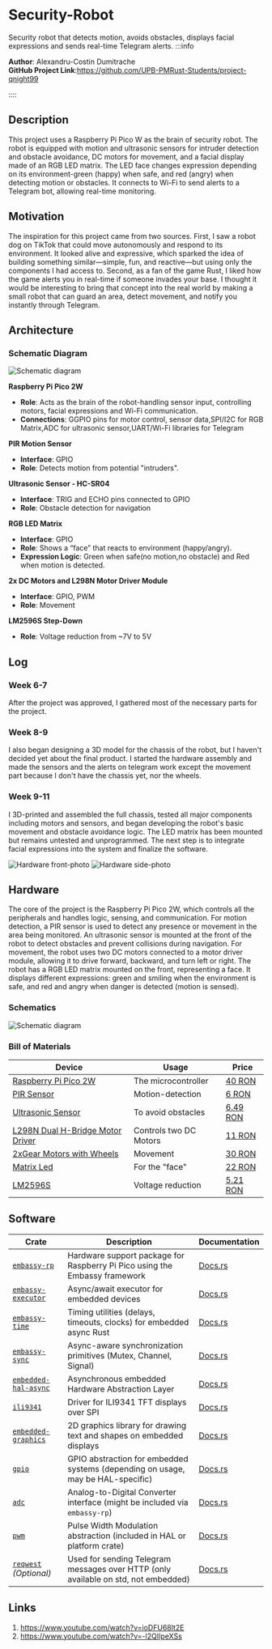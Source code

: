 # Security-Robot
Security robot that detects motion, avoids obstacles, displays facial expressions and sends real-time Telegram alerts.
:::info

**Author**: Alexandru-Costin Dumitrache\
**GitHub Project Link**:https://github.com/UPB-PMRust-Students/project-qnight99

::::
## Description
This project uses a Raspberry Pi Pico W as the brain of security robot. The robot is equipped with motion and ultrasonic sensors for intruder detection and obstacle avoidance, DC motors for movement, and a facial display made of an RGB LED matrix. The LED face changes expression depending on its environment-green (happy) when safe, and red (angry) when detecting motion or obstacles. It connects to Wi-Fi to send alerts to a Telegram bot, allowing real-time monitoring.
## Motivation
The inspiration for this project came from two sources. First, I saw a robot dog on TikTok that could move autonomously and respond to its environment. It looked alive and expressive, which sparked the idea of building something similar—simple, fun, and reactive—but using only the components I had access to. Second, as a fan of the game Rust, I liked how the game alerts you in real-time if someone invades your base. I thought it would be interesting to bring that concept into the real world by making a small robot that can guard an area, detect movement, and notify you instantly through Telegram. 
## Architecture 

### Schematic Diagram

![Schematic diagram](schematic.webp)

**Raspberry Pi Pico 2W**
- **Role**: Acts as the brain of the robot-handling sensor input, controlling motors, facial expressions and Wi-Fi communication.
- **Connections**: GGPIO pins for motor control, sensor data,SPI/I2C for RGB Matrix,ADC for ultrasonic sensor,UART/Wi-Fi libraries for Telegram

**PIR Motion Sensor**
- **Interface**: GPIO
- **Role**: Detects motion from potential "intruders".

**Ultrasonic Sensor - HC-SR04**
- **Interface**: TRIG and ECHO pins connected to GPIO
- **Role**: Obstacle detection for navigation


**RGB LED Matrix**
- **Interface**: GPIO
- **Role**:  Shows a “face” that reacts to environment (happy/angry).
- **Expression Logic**: Green when safe(no motion,no obstacle) and Red when motion is detected.

 **2x DC Motors and L298N Motor Driver Module**
  - **Interface**: GPIO, PWM
  - **Role**: Movement

 **LM2596S Step-Down**
  - **Role**: Voltage reduction from ~7V to 5V

  
  
## Log
### Week 6-7
After the project was approved, I gathered most of the necessary parts for the project.

### Week 8-9
I also began designing a 3D model for the chassis of the robot, but I haven't decided yet about the final product. I started the hardware assembly and made the sensors and the alerts on telegram work except the movement part because I don't have the chassis yet, nor the wheels.

### Week 9-11
I 3D-printed and assembled the full chassis, tested all major components including motors and sensors, and began developing the robot's basic movement and obstacle avoidance logic. The LED matrix has been mounted but remains untested and unprogrammed. The next step is to integrate facial expressions into the system and finalize the software.

![Hardware front-photo](front.webp) ![Hardware side-photo](side.webp)


## Hardware
The core of the project is the Raspberry Pi Pico 2W, which controls all the peripherals and handles logic, sensing, and communication. For motion detection, a PIR sensor is used to detect any presence or movement in the area being monitored. An ultrasonic sensor is mounted at the front of the robot to detect obstacles and prevent collisions during navigation.
For movement, the robot uses two DC motors connected to a motor driver module, allowing it to drive forward, backward, and turn left or right.
The robot has a RGB LED matrix mounted on the front, representing a face. It displays different expressions: green and smiling when the environment is safe, and red and angry when danger is detected (motion is sensed).



### Schematics


![Schematic diagram](schematickicad.webp)


### Bill of Materials
| Device                                                  | Usage                        | Price                           |
|---------------------------------------------------------|------------------------------|---------------------------------|
| [Raspberry Pi Pico 2W](https://www.raspberrypi.com/documentation/microcontrollers/pico-series.html) | The microcontroller | [40 RON](https://www.optimusdigital.ro/en/raspberry-pi-boards/13327-raspberry-pi-pico-2-w.html?srsltid=AfmBOoo5CQdoi14-RbmA_YJJrNUG1hPBzlSKgPdCOYv9U2PgJdK3bPwM) |
[PIR Sensor](https://www.mpja.com/download/31227sc.pdf) | Motion-detection  | [6 RON](https://www.optimusdigital.ro/ro/senzori-senzori-pir/106-modul-senzor-pir-hc-sr501.html?search_query=pir&results=292) |
[Ultrasonic Sensor](https://cdn.sparkfun.com/datasheets/Sensors/Proximity/HCSR04.pdf) | To avoid obstacles | [6.49 RON](https://www.optimusdigital.ro/ro/senzori-senzori-ultrasonici/9-senzor-ultrasonic-hc-sr04-.html?search_query=ultra+sonic&results=47) |
[L298N Dual H-Bridge Motor Driver](https://www.st.com/resource/en/datasheet/l298.pdf) | Controls two DC Motors | [11 RON](https://www.optimusdigital.ro/ro/drivere-de-motoare-cu-perii/145-driver-de-motoare-dual-l298n.html?search_query=L298N&results=4) |
[2xGear Motors with Wheels](https://www.optimusdigital.ro/en/others/139-gearmotor-with-wheel.html) | Movement | [30 RON](https://www.optimusdigital.ro/en/others/139-gearmotor-with-wheel.html) |
[Matrix Led](https://ardushop.ro/en/displays-and-leds/1274-led-matrix-8x8-with-ic-6427854018335.html) | For the "face" | [22 RON](https://ardushop.ro/en/displays-and-leds/1274-led-matrix-8x8-with-ic-6427854018335.html) |
[LM2596S](https://www.optimusdigital.ro/en/adjustable-step-down-power-supplies/150-lm2596-adj-power-supply-module.html) | Voltage reduction | [5.21 RON](https://www.optimusdigital.ro/en/adjustable-step-down-power-supplies/150-lm2596-adj-power-supply-module.html) |


## Software

| Crate | Description | Documentation |
|-------|-------------|----------------|
| [`embassy-rp`](https://crates.io/crates/embassy-rp) | Hardware support package for Raspberry Pi Pico using the Embassy framework | [Docs.rs](https://docs.rs/embassy-rp) |
| [`embassy-executor`](https://crates.io/crates/embassy-executor) | Async/await executor for embedded devices | [Docs.rs](https://docs.rs/embassy-executor) |
| [`embassy-time`](https://crates.io/crates/embassy-time) | Timing utilities (delays, timeouts, clocks) for embedded async Rust | [Docs.rs](https://docs.rs/embassy-time) |
| [`embassy-sync`](https://crates.io/crates/embassy-sync) | Async-aware synchronization primitives (Mutex, Channel, Signal) | [Docs.rs](https://docs.rs/embassy-sync) |
| [`embedded-hal-async`](https://crates.io/crates/embedded-hal-async) | Asynchronous embedded Hardware Abstraction Layer | [Docs.rs](https://docs.rs/embedded-hal-async) |
| [`ili9341`](https://crates.io/crates/ili9341) | Driver for ILI9341 TFT displays over SPI | [Docs.rs](https://docs.rs/ili9341) |
| [`embedded-graphics`](https://crates.io/crates/embedded-graphics) | 2D graphics library for drawing text and shapes on embedded displays | [Docs.rs](https://docs.rs/embedded-graphics) |
| [`gpio`](https://crates.io/crates/gpio) | GPIO abstraction for embedded systems (depending on usage, may be HAL-specific) | [Docs.rs](https://docs.rs/gpio) |
| [`adc`](https://crates.io/crates/adc) | Analog-to-Digital Converter interface (might be included via `embassy-rp`) | [Docs.rs](https://docs.rs/adc) |
| [`pwm`](https://crates.io/crates/pwm) | Pulse Width Modulation abstraction (included in HAL or platform crate) | [Docs.rs](https://docs.rs/pwm) |
| [`reqwest`](https://crates.io/crates/reqwest) *(Optional)* | Used for sending Telegram messages over HTTP (only available on std, not embedded) | [Docs.rs](https://docs.rs/reqwest) |


## Links
1. https://www.youtube.com/watch?v=ioDFU68lt2E
2. https://www.youtube.com/watch?v=-l2QIIpeXSs

